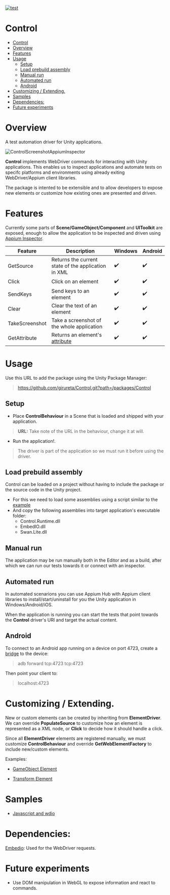 [![test](https://github.com/girureta/Control/actions/workflows/main.yml/badge.svg)](https://github.com/girureta/Control/actions/workflows/main.yml)

# Control
- [Control](#control)
- [Overview](#overview)
- [Features](#features)
- [Usage](#usage)
  - [Setup](#setup)
  - [Load prebuild assembly](#load-prebuild-assembly)
  - [Manual run](#manual-run)
  - [Automated run](#automated-run)
  - [Android](#android)
- [Customizing / Extending.](#customizing--extending)
- [Samples](#samples)
- [Dependencies:](#dependencies)
- [Future experiments](#future-experiments)

# Overview

A test automation driver for Unity applications.

![ControlScreenshotAppiumInspector](docs/screenshot.png)

**Control** implements WebDriver commands for interacting with Unity applications. This enables us to inspect applications and automate tests on specifc platforms and environments using already exiting WebDriver/Appium client libraries.

The package is intented to be extensible and to allow developers to 
expose new elements or customize how existing ones are presented and driven.

# Features

Currently some parts of **Scene/GameObject/Component** and **UIToolkit**  are exposed, enough to allow the application to be inspected and driven using [Appium Inspector](https://github.com/appium/appium-inspector).


| Feature | Description  | Windows | Android | 
|---|---|---|---|
| GetSource | Returns the current state of the application in XML| :heavy_check_mark: | :heavy_check_mark: |
| Click | Click on an element| :heavy_check_mark: | :heavy_check_mark: |
| SendKeys | Send keys to an element| :heavy_check_mark: | :heavy_check_mark: |
| Clear | Clear the text of an element| :heavy_check_mark: | :heavy_check_mark: |
| TakeScreenshot | Take a screenshot of the whole application | :heavy_check_mark: | :heavy_check_mark: |
| GetAttribute | Returns an element's [attribute]( docs/getElementAttribute.md) | :heavy_check_mark: | :heavy_check_mark: |




# Usage

Use this URL to add the package using the Unity Package Manager:
> https://github.com/girureta/Control.git?path=/packages/Control

## Setup
* Place **ControlBehaviour** in a Scene that is loaded and shipped with your application. 

> **URL:** Take note of the URL in the behaviour, change it at will.

* Run the application!. 
 
> The driver is part of the application so we must run it before using the driver.

## Load prebuild assembly
Control can be loaded on a project without having to include the package or the source code in the Unity project.

* For this we need to load some assemblies using a script similar to the [example](projects/LoadControlAssembly.cs) 
* And copy the following assemblies into target application's executable folder: 
  * Control.Runtime.dll
  * EmbedIO.dll
  * Swan.Lite.dll 

## Manual run

The application may be run manually both in the Editor and as a build, after which we can run our tests towards it or connect with an inspector.


## Automated run

In automated scenarions you can use Appium Hub with Appium client libraries to install/start/uninstall for you the Unity application in Windows/Android/iOS.

When the application is running you can start the tests that point towards the **Control** driver's URl and target the actual content.

## Android

To connect to an Android app running on a device on port 4723, create a [bridge](https://developer.android.com/studio/command-line/adb) to the device:
> adb forward tcp:4723 tcp:4723
 
Then point your client to:
> localhost:4723

# Customizing / Extending.

New or custom elements can be created by inheriting from **ElementDriver**. We can override **PopulateSource** to customize how an element is represented as a XML node, or **Click** to decide how it should handle a click.


Since all **ElementDriver** elements are registered manually, we must customize **ControlBehaviour**
and override  **GetWebElementFactory** to include
new/custom elements.

Examples:

- [GameObject Element](package/Runtime/Elements/General/GameObjectElement.cs)

- [Transform Element](package/Runtime/Elements/General/TransformElement.cs)

# Samples

- [Javascript and wdio](projects/SampleWdio/README.md)

# Dependencies:

[Embedio](https://github.com/unosquare/embedio): Used for  the WebDriver requests.

# Future experiments

* Use DOM manipulation in WebGL to expose information and react to commands.